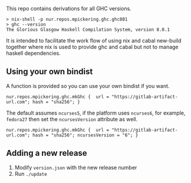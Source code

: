 This repo contains derivations for all GHC versions.

```
> nix-shell -p nur.repos.mpickering.ghc.ghc801
> ghc --version
The Glorious Glasgow Haskell Compilation System, version 8.0.1
```

It is intended to facilitate the work flow of using nix and cabal new-build together
where nix is used to provide ghc and cabal but not to manage haskell dependencies.

## Using your own bindist

A function is provided so you can use your own bindist if you want.

```
nur.repos.mpickering.ghc.mkGhc {  url = "https://gitlab-artifact-url.com"; hash = "sha256"; }
```

The default assumes `ncurses5`, if the platform uses `ncurses6`, for example,
`fedora27` then set the `ncursesVersion` attribute as well.

```
nur.repos.mpickering.ghc.mkGhc {  url = "https://gitlab-artifact-url.com"; hash = "sha256"; ncursesVersion = "6"; }
```


## Adding a new release

1. Modify `version.json` with the new release number
2. Run `./update`


